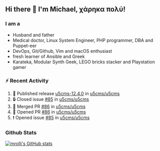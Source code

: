 ## Hi there 👋 I'm Michael, χάρηκα πολύ!

<!--
**mrolli/mrolli** is a ✨ _special_ ✨ repository because its `README.md` (this file) appears on your GitHub profile.

Here are some ideas to get you started:

- 🔭 I’m currently working on ...
- 🌱 I’m currently learning ...
- 👯 I’m looking to collaborate on ...
- 🤔 I’m looking for help with ...
- 💬 Ask me about ...
- 📫 How to reach me: ...
- 😄 Pronouns: ...
- ⚡ Fun fact: ...
-->

### I am a
- Husband and father
- Medical doctor, Linux System Engineer, PHP programmer, DBA and Puppet-eer
- DevOps, Git/Github, Vim and macOS enthusiast
- fresh learner of Ansible and Greek
- Karateka, Modular Synth Geek, LEGO bricks stacker and Playstation gamer 

### :zap: Recent Activity

<!--START_SECTION:activity-->
1. 🚀 Published release [u5cms-12.4.0](https://github.com/u5cms/u5cms/releases/tag/v12.4.0) in [u5cms/u5cms](https://github.com/u5cms/u5cms)
2. 🔒 Closed issue [#85](https://github.com/u5cms/u5cms/issues/85) in [u5cms/u5cms](https://github.com/u5cms/u5cms)
3. 🎉 Merged PR [#86](https://github.com/u5cms/u5cms/pull/86) in [u5cms/u5cms](https://github.com/u5cms/u5cms)
4. 💪 Opened PR [#86](https://github.com/u5cms/u5cms/pull/86) in [u5cms/u5cms](https://github.com/u5cms/u5cms)
5. ❗ Opened issue [#85](https://github.com/u5cms/u5cms/issues/85) in [u5cms/u5cms](https://github.com/u5cms/u5cms)
<!--END_SECTION:activity-->

### Github Stats
[![mrolli's GitHub stats](https://github-readme-stats.vercel.app/api?username=mrolli&count_private=true&show_icons=true&theme=transparent)](https://github.com/anuraghazra/github-readme-stats)  
<!-- [![mrolli's Top Langs](https://github-readme-stats.vercel.app/api/top-langs/?username=mrolli&count_private=true&theme=onedark&hide=c%2B%2B,c,html,cmake,makefile&layout=compact)](https://github.com/anuraghazra/github-readme-stats) -->
